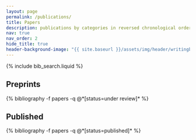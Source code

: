 ```yaml
---
layout: page
permalink: /publications/
title: Papers
description: publications by categories in reversed chronological order. generated by jekyll-scholar.
nav: true
nav_order: 2
hide_title: true
header-background-image: "{{ site.baseurl }}/assets/img/header/writingbackground.jpg"
---
```


<!-- _pages/publications.md -->

<!-- Bibsearch Feature -->

{% include bib_search.liquid %}

<div class="publications">

<h2> Preprints </h2>
{% bibliography -f papers -q @*[status=under review]* %}
<h2> Published </h2>
{% bibliography -f papers -q @*[status=published]* %}

</div>
